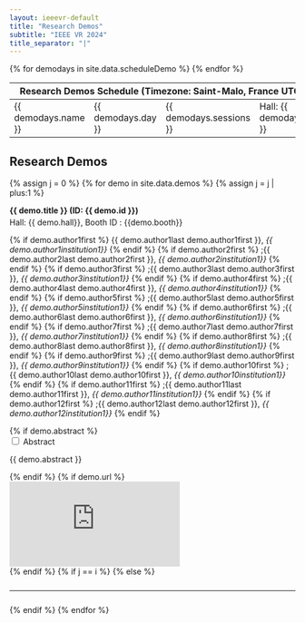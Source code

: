 ```yaml
---
layout: ieeevr-default
title: "Research Demos"
subtitle: "IEEE VR 2024"
title_separator: "|"
---
```


<!--<div>
    <table class="styled-table">
        <tr>
            <th colspan="2">Research Demos</th>
        </tr>        
        {% assign i = 0 %}
        {% for demo in site.data.demos %}
            {% assign i = i | plus:1 %}
            <tr>
                <td>
                    {% for a in site.data.awards %}  
                        {% if a.type == 'Demo' %}
                            {% if a.id == demo.id %}
                                {% if a.award == 'Best Demo' %}
                                    <a href="{{ "/awards/conference-awards" | relative_url }}#demo-best"><img src= "{{ "/assets/images/awards/best.png" | relative_url }}" title="Best Research Demo Award" alt="Best Research Demo Award"></a>
                                {% endif %}                                                    
                                {% if a.award == "Honorable Mention" %}
                                    <a href="{{ "/awards/conference-awards" | relative_url }}#demo-honorable"><img src= "{{ "/assets/images/awards/hm.png" | relative_url }}" title="Best Research Demo Honorable Mention" alt="Best Research Demo Honorable Mention"></a>
                                {% endif %}
                            {% endif %}
                        {% endif %}
                    {% endfor %}
                </td>
                <td class="medLarge"><a href="#{{ demo.id }}">{{ demo.title }} (ID:&nbsp;{{ demo.id }})</a></td>
            </tr>
        {% endfor %}
    </table>
</div>-->
<p>
    <table class="program-table">
        <thead>
            <tr>
                <th colspan="4">Research&nbsp;Demos&nbsp;Schedule (Timezone: Saint-Malo, France UTC+1)</th>
            </tr>
        </thead>
        <tbody> 
            {% for demodays in site.data.scheduleDemo %}
             <tr>
                <td> {{ demodays.name }}</td>
                <td> {{ demodays.day }}</td>
                <td> {{ demodays.sessions }}</td>
                <td> Hall: {{ demodays.hall }}</td>
            </tr>     
            {% endfor %}       
        </tbody>
    </table>
</p>
<h2>Research Demos</h2>
<div>
    {% assign j = 0 %}
    {% for demo in site.data.demos %}
        {% assign j = j | plus:1 %}
        <!--{% for a in site.data.awards %}  
            {% if a.type == 'Demo' %}
                {% if a.id == demo.id %}
                    {% if a.award == 'Best Demo' %}
                        <div class="align-left"><a href="{{ "/awards/conference-awards" | relative_url }}#demo-best"><img src= "{{ "/assets/images/awards/best.png" | relative_url }}" title="Best Research Demo Award" alt="Best Research Demo Award"></a></div>
                    {% endif %}                                                    
                    {% if a.award == "Honorable Mention" %}
                        <div class="align-left"><a href="{{ "/awards/conference-awards" | relative_url }}#demo-honorable"><img src= "{{ "/assets/images/awards/hm.png" | relative_url }}" title="Best Research Demo Honorable Mention" alt="Best Research Demo Honorable Mention"></a></div>
                    {% endif %}
                {% endif %}
            {% endif %}
        {% endfor %}-->
        <p class="medLarge" id="{{ demo.id }}" style="margin-bottom: 0.3em;">
            <strong>{{ demo.title }} (ID:&nbsp;{{ demo.id }})</strong>
        </p>
        Hall: {{ demo.hall}}, Booth ID : {{demo.booth}}
        <p class="font_70" >                
            {% if demo.author1first %}                         
                <span class="bold">{{ demo.author1last demo.author1first }},</span> <i> {{ demo.author1institution1}}</i>
            {% endif %}                
            {% if demo.author2first %}                         
                <span class="bold">;{{ demo.author2last demo.author2first }},</span> <i> {{ demo.author2institution1}}</i>
            {% endif %}           
            {% if demo.author3first %}                         
                <span class="bold">;{{ demo.author3last demo.author3first }},</span> <i> {{ demo.author3institution1}}</i>
            {% endif %}           
            {% if demo.author4first %}                         
                <span class="bold">;{{ demo.author4last demo.author4first }},</span> <i> {{ demo.author4institution1}}</i>
            {% endif %}           
            {% if demo.author5first %}                         
                <span class="bold">;{{ demo.author5last demo.author5first }},</span> <i> {{ demo.author5institution1}}</i>
            {% endif %}           
            {% if demo.author6first %}                         
                <span class="bold">;{{ demo.author6last demo.author6first }},</span> <i> {{ demo.author6institution1}}</i>
            {% endif %}           
            {% if demo.author7first %}                         
                <span class="bold">;{{ demo.author7last demo.author7first }},</span> <i> {{ demo.author7institution1}}</i>
            {% endif %}           
            {% if demo.author8first %}                         
                <span class="bold">;{{ demo.author8last demo.author8first }},</span> <i> {{ demo.author8institution1}}</i>
            {% endif %}           
            {% if demo.author9first %}                         
                <span class="bold">;{{ demo.author9last demo.author9first }},</span> <i> {{ demo.author9institution1}}</i>
            {% endif %}           
            {% if demo.author10first %}                         
                <span class="bold">;{{ demo.author10last demo.author10first }},</span> <i> {{ demo.author10institution1}}</i>
            {% endif %}           
            {% if demo.author11first %}                         
                <span class="bold">;{{ demo.author11last demo.author11first }},</span> <i> {{ demo.author11institution1}}</i>
            {% endif %}        
            {% if demo.author12first %}                         
                <span class="bold">;{{ demo.author12last demo.author12first }},</span> <i> {{ demo.author12institution1}}</i>
            {% endif %}  
        </p>
        {% if demo.abstract %}
            <div id="{{ demo.id }}" class="wrap-collabsible"> <input id="collapsible{{ demo.id }}" class="toggle" type="checkbox"> <label for="collapsible{{ demo.id }}" class="lbl-toggle">Abstract</label>
                <div class="collapsible-content">
                    <div class="content-inner">
                        <p>{{ demo.abstract }}</p>
                    </div>
                </div>
            </div>
        {% endif %}
        {% if demo.url %}
            <div class="video-container">
                <iframe src="https://www.youtube.com/embed/{{ demo.url }}" frameborder="0" allow="accelerometer; autoplay; encrypted-media; gyroscope; picture-in-picture" allowfullscreen></iframe>
            </div>
        {% endif %}
        {% if j == i %}
        {% else %}
            <hr style="margin: 25px 0 25px 0;">
        {% endif %}
    {% endfor %}
</div>


